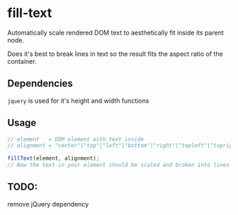 # fill-text
Automatically scale rendered DOM text to aesthetically fit inside its parent node.

Does it's best to break lines in text so the result fits the aspect ratio of the container.

## Dependencies
`jquery` is used for it's height and width functions

## Usage

```javascript
// element   = DOM element with text inside
// alignment = "center"|"top"|"left"|"bottom"|"right"|"topleft"|"topright"|"bottomleft"|"bottomright"

fillText(element, alignment);
// Now the text in your element should be scaled and broken into lines.
```

## TODO:
remove jQuery dependency
